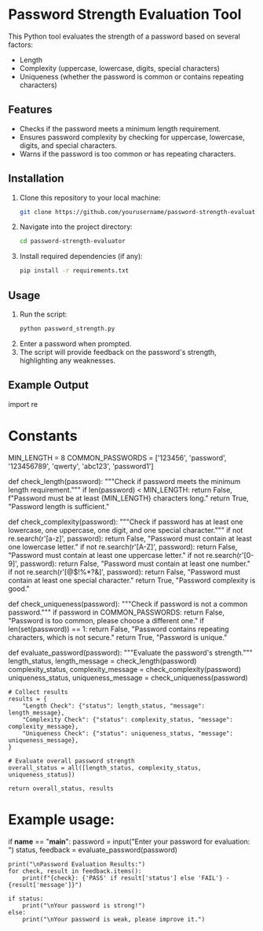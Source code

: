 # Password Strength Evaluation Tool

This Python tool evaluates the strength of a password based on several factors:
- Length
- Complexity (uppercase, lowercase, digits, special characters)
- Uniqueness (whether the password is common or contains repeating characters)

## Features
- Checks if the password meets a minimum length requirement.
- Ensures password complexity by checking for uppercase, lowercase, digits, and special characters.
- Warns if the password is too common or has repeating characters.

## Installation
1. Clone this repository to your local machine:
    ```bash
    git clone https://github.com/yourusername/password-strength-evaluator.git
    ```
2. Navigate into the project directory:
    ```bash
    cd password-strength-evaluator
    ```
3. Install required dependencies (if any):
    ```bash
    pip install -r requirements.txt
    ```

## Usage
1. Run the script:
    ```bash
    python password_strength.py
    ```
2. Enter a password when prompted.
3. The script will provide feedback on the password's strength, highlighting any weaknesses.

## Example Output


import re

# Constants
MIN_LENGTH = 8
COMMON_PASSWORDS = ['123456', 'password', '123456789', 'qwerty', 'abc123', 'password1']

def check_length(password):
    """Check if password meets the minimum length requirement."""
    if len(password) < MIN_LENGTH:
        return False, f"Password must be at least {MIN_LENGTH} characters long."
    return True, "Password length is sufficient."

def check_complexity(password):
    """Check if password has at least one lowercase, one uppercase, one digit, and one special character."""
    if not re.search(r'[a-z]', password):
        return False, "Password must contain at least one lowercase letter."
    if not re.search(r'[A-Z]', password):
        return False, "Password must contain at least one uppercase letter."
    if not re.search(r'[0-9]', password):
        return False, "Password must contain at least one number."
    if not re.search(r'[@$!%*?&]', password):
        return False, "Password must contain at least one special character."
    return True, "Password complexity is good."

def check_uniqueness(password):
    """Check if password is not a common password."""
    if password in COMMON_PASSWORDS:
        return False, "Password is too common, please choose a different one."
    if len(set(password)) == 1:
        return False, "Password contains repeating characters, which is not secure."
    return True, "Password is unique."

def evaluate_password(password):
    """Evaluate the password's strength."""
    length_status, length_message = check_length(password)
    complexity_status, complexity_message = check_complexity(password)
    uniqueness_status, uniqueness_message = check_uniqueness(password)
    
    # Collect results
    results = {
        "Length Check": {"status": length_status, "message": length_message},
        "Complexity Check": {"status": complexity_status, "message": complexity_message},
        "Uniqueness Check": {"status": uniqueness_status, "message": uniqueness_message},
    }
    
    # Evaluate overall password strength
    overall_status = all([length_status, complexity_status, uniqueness_status])
    
    return overall_status, results

# Example usage:
if __name__ == "__main__":
    password = input("Enter your password for evaluation: ")
    status, feedback = evaluate_password(password)
    
    print("\nPassword Evaluation Results:")
    for check, result in feedback.items():
        print(f"{check}: {'PASS' if result['status'] else 'FAIL'} - {result['message']}")
    
    if status:
        print("\nYour password is strong!")
    else:
        print("\nYour password is weak, please improve it.")
